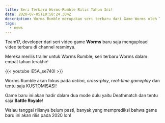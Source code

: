```yaml
---
title: Seri Terbaru Worms-Rumble Rilis Tahun Ini!
date: 2020-07-05T10:58:24.304Z
description: Worms Rumble merupakan seri terbaru dari Game Worms oleh Team17
tags:
  - news
---
```


Team17, developer dari seri video game **Worms** baru saja mengupload video terbaru di channel resminya.

Mereka merilis trailer untuk Worms Rumble, seri terbaru Worms dalam empat tahun terakhir!

{{< youtube lE5A_se740I >}}

Worms Rumble akan fokus pada *action*, *cross-play*, *real-time gameplay* dan tentu saja KUSTOMISASI!

Game baru ini akan hadir dalam dua mode dulu yaitu Deathmatch dan tentu saja **Battle Royale**!

Walau tanggal rilisnya belum pasti, banyak yang memprediksi bahwa game baru ini akan rilis pada 2020 loh!
